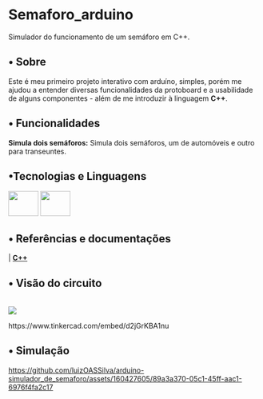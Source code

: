 
# Semaforo_arduino
Simulador do funcionamento de um semáforo em C++.

## • Sobre
Este é meu primeiro projeto interativo com arduíno, simples, porém me ajudou a entender diversas funcionalidades da protoboard e a usabilidade de alguns componentes - além de me introduzir à linguagem **C++**.

## • Funcionalidades
**Simula dois semáforos:** Simula dois semáforos, um de automóveis e outro para transeuntes.

## •Tecnologias e Linguagens
<div style="display: inline_block">
  <img src="https://cdn.jsdelivr.net/gh/devicons/devicon@latest/icons/arduino/arduino-original-wordmark.svg" height="50" width="60"/>
  <img src="https://cdn.jsdelivr.net/gh/devicons/devicon@latest/icons/cplusplus/cplusplus-original.svg" height="50" width="60"/>
</div>

## • Referências e documentações
| **[C++](https://en.cppreference.com/w/)** 

## • Visão do circuito

<br/>

<div style="display: inline_block">
  <img src="https://csg.tinkercad.com/things/d2jGrKBA1nu/t725.png?rev=1710694846422000000&s=&v=1&type=circuits"/>
  <br/>  
  <p>https://www.tinkercad.com/embed/d2jGrKBA1nu</p>
</div>

## • Simulação

https://github.com/luizOASSilva/arduino-simulador_de_semaforo/assets/160427605/89a3a370-05c1-45ff-aac1-6976f4fa2c17

##
